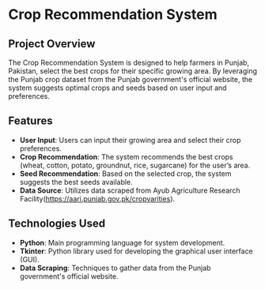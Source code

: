 # Crop Recommendation System

## Project Overview
The Crop Recommendation System is designed to help farmers in Punjab, Pakistan, select the best crops for their specific growing area. By leveraging the Punjab crop dataset from the Punjab government's official website, the system suggests optimal crops and seeds based on user input and preferences.

## Features
- **User Input**: Users can input their growing area and select their crop preferences.
- **Crop Recommendation**: The system recommends the best crops (wheat, cotton, potato, groundnut, rice, sugarcane) for the user’s area.
- **Seed Recommendation**: Based on the selected crop, the system suggests the best seeds available.
- **Data Source**: Utilizes data scraped from Ayub Agriculture Research Facility(https://aari.punjab.gov.pk/cropvarities).
  
## Technologies Used
- **Python**: Main programming language for system development.
- **Tkinter**: Python library used for developing the graphical user interface (GUI).
- **Data Scraping**: Techniques to gather data from the Punjab government's official website.

